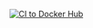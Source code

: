 [![CI to Docker Hub](https://github.com/bart3k1/cicd_workflow/actions/workflows/main.yml/badge.svg)](https://github.com/bart3k1/cicd_workflow/actions/workflows/main.yml)

